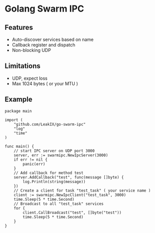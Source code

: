 # Golang Swarm IPC

## Features

- Auto-discover services based on name
- Callback register and dispatch
- Non-blocking UDP

## Limitations

- UDP, expect loss
- Max 1024 bytes ( or your MTU )

## Example

```golang
package main

import (
	"github.com/LeakIX/go-swarm-ipc"
	"log"
	"time"
)

func main() {
	// start IPC server on UDP port 3000
	server, err := swarmipc.NewIpcServer(3000)
	if err != nil {
		panic(err)
	}
	// Add callback for method test
	server.AddCallback("test", func(message []byte) {
		log.Println(string(message))
	})
	// Create a client for task "test_task" ( your service name )
	client := swarmipc.NewIpcClient("test_task", 3000)
	time.Sleep(5 * time.Second)
	// Broadcast to all "test_task" services
	for {
		client.CallBroadcast("test", []byte("test"))
		time.Sleep(5 * time.Second)
	}
}

```

